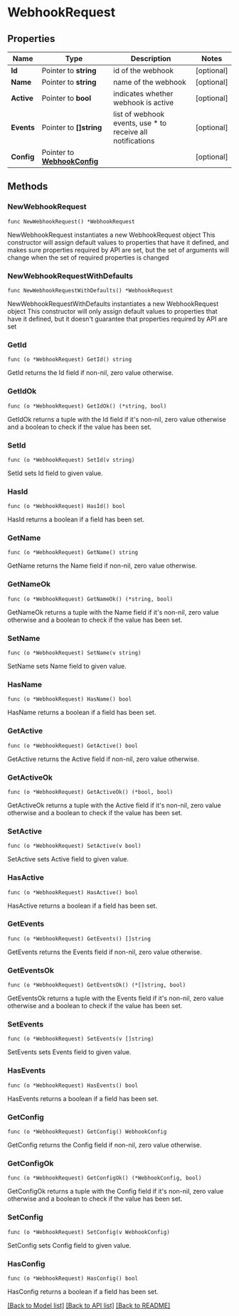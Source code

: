 # WebhookRequest

## Properties

Name | Type | Description | Notes
------------ | ------------- | ------------- | -------------
**Id** | Pointer to **string** | id of the webhook | [optional] 
**Name** | Pointer to **string** | name of the webhook | [optional] 
**Active** | Pointer to **bool** | indicates whether webhook is active | [optional] 
**Events** | Pointer to **[]string** | list of webhook events, use * to receive all notifications | [optional] 
**Config** | Pointer to [**WebhookConfig**](WebhookConfig.md) |  | [optional] 

## Methods

### NewWebhookRequest

`func NewWebhookRequest() *WebhookRequest`

NewWebhookRequest instantiates a new WebhookRequest object
This constructor will assign default values to properties that have it defined,
and makes sure properties required by API are set, but the set of arguments
will change when the set of required properties is changed

### NewWebhookRequestWithDefaults

`func NewWebhookRequestWithDefaults() *WebhookRequest`

NewWebhookRequestWithDefaults instantiates a new WebhookRequest object
This constructor will only assign default values to properties that have it defined,
but it doesn't guarantee that properties required by API are set

### GetId

`func (o *WebhookRequest) GetId() string`

GetId returns the Id field if non-nil, zero value otherwise.

### GetIdOk

`func (o *WebhookRequest) GetIdOk() (*string, bool)`

GetIdOk returns a tuple with the Id field if it's non-nil, zero value otherwise
and a boolean to check if the value has been set.

### SetId

`func (o *WebhookRequest) SetId(v string)`

SetId sets Id field to given value.

### HasId

`func (o *WebhookRequest) HasId() bool`

HasId returns a boolean if a field has been set.

### GetName

`func (o *WebhookRequest) GetName() string`

GetName returns the Name field if non-nil, zero value otherwise.

### GetNameOk

`func (o *WebhookRequest) GetNameOk() (*string, bool)`

GetNameOk returns a tuple with the Name field if it's non-nil, zero value otherwise
and a boolean to check if the value has been set.

### SetName

`func (o *WebhookRequest) SetName(v string)`

SetName sets Name field to given value.

### HasName

`func (o *WebhookRequest) HasName() bool`

HasName returns a boolean if a field has been set.

### GetActive

`func (o *WebhookRequest) GetActive() bool`

GetActive returns the Active field if non-nil, zero value otherwise.

### GetActiveOk

`func (o *WebhookRequest) GetActiveOk() (*bool, bool)`

GetActiveOk returns a tuple with the Active field if it's non-nil, zero value otherwise
and a boolean to check if the value has been set.

### SetActive

`func (o *WebhookRequest) SetActive(v bool)`

SetActive sets Active field to given value.

### HasActive

`func (o *WebhookRequest) HasActive() bool`

HasActive returns a boolean if a field has been set.

### GetEvents

`func (o *WebhookRequest) GetEvents() []string`

GetEvents returns the Events field if non-nil, zero value otherwise.

### GetEventsOk

`func (o *WebhookRequest) GetEventsOk() (*[]string, bool)`

GetEventsOk returns a tuple with the Events field if it's non-nil, zero value otherwise
and a boolean to check if the value has been set.

### SetEvents

`func (o *WebhookRequest) SetEvents(v []string)`

SetEvents sets Events field to given value.

### HasEvents

`func (o *WebhookRequest) HasEvents() bool`

HasEvents returns a boolean if a field has been set.

### GetConfig

`func (o *WebhookRequest) GetConfig() WebhookConfig`

GetConfig returns the Config field if non-nil, zero value otherwise.

### GetConfigOk

`func (o *WebhookRequest) GetConfigOk() (*WebhookConfig, bool)`

GetConfigOk returns a tuple with the Config field if it's non-nil, zero value otherwise
and a boolean to check if the value has been set.

### SetConfig

`func (o *WebhookRequest) SetConfig(v WebhookConfig)`

SetConfig sets Config field to given value.

### HasConfig

`func (o *WebhookRequest) HasConfig() bool`

HasConfig returns a boolean if a field has been set.


[[Back to Model list]](../README.md#documentation-for-models) [[Back to API list]](../README.md#documentation-for-api-endpoints) [[Back to README]](../README.md)


